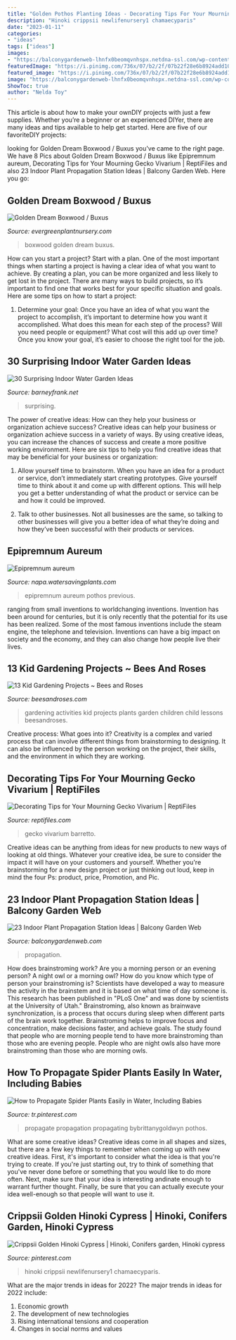 ```yaml
---
title: "Golden Pothos Planting Ideas - Decorating Tips For Your Mourning Gecko Vivarium"
description: "Hinoki crippsii newlifenursery1 chamaecyparis"
date: "2023-01-11"
categories:
- "ideas"
tags: ["ideas"]
images:
- "https://balconygardenweb-lhnfx0beomqvnhspx.netdna-ssl.com/wp-content/uploads/2020/09/7Indoor-Plant-Propagation-Station-Ideas-367x550.jpg"
featuredImage: "https://i.pinimg.com/736x/07/b2/2f/07b22f28e6b8924add103f2793900f19.jpg"
featured_image: "https://i.pinimg.com/736x/07/b2/2f/07b22f28e6b8924add103f2793900f19.jpg"
image: "https://balconygardenweb-lhnfx0beomqvnhspx.netdna-ssl.com/wp-content/uploads/2020/09/7Indoor-Plant-Propagation-Station-Ideas-367x550.jpg"
ShowToc: true
author: "Nelda Toy"
---
```



This article is about how to make your ownDIY projects with just a few supplies. Whether you’re a beginner or an experienced DIYer, there are many ideas and tips available to help get started. Here are five of our favoriteDIY projects: 

	

		
looking for Golden Dream Boxwood / Buxus you've came to the right page. We have 8 Pics about Golden Dream Boxwood / Buxus like Epipremnum aureum, Decorating Tips for Your Mourning Gecko Vivarium | ReptiFiles and also 23 Indoor Plant Propagation Station Ideas | Balcony Garden Web. Here you go:
		
    
## Golden Dream Boxwood / Buxus

<img loading=lazy src="https://www.evergreenplantnursery.com/v/vspfiles/photos/boxgdr1-6.jpg" onerror="this.onerror=null;this.src='https://tse4.mm.bing.net/th?id=OIP.hhyRgf4vqSSHSngglQ_RywHaGP&amp;pid=15.1';" alt="Golden Dream Boxwood / Buxus">

_Source: evergreenplantnursery.com_

>boxwood golden dream buxus. 

	

How can you start a project?
Start with a plan. One of the most important things when starting a project is having a clear idea of what you want to achieve. By creating a plan, you can be more organized and less likely to get lost in the project. There are many ways to build projects, so it’s important to find one that works best for your specific situation and goals. Here are some tips on how to start a project: 
1. Determine your goal: Once you have an idea of what you want the project to accomplish, it’s important to determine how you want it accomplished. What does this mean for each step of the process? Will you need people or equipment? What cost will this add up over time? Once you know your goal, it’s easier to choose the right tool for the job.


    
## 30 Surprising Indoor Water Garden Ideas

<img loading=lazy src="http://www.barneyfrank.net/wp-content/uploads/2016/04/Surprising-Indoor-Water-Garden-Ideas-12-1.jpg" onerror="this.onerror=null;this.src='https://tse1.mm.bing.net/th?id=OIP.9w4abFwQsWb-iAVFeRRTcAHaNG&amp;pid=15.1';" alt="30 Surprising Indoor Water Garden Ideas">

_Source: barneyfrank.net_

>surprising. 

	

The power of creative ideas: How can they help your business or organization achieve success?
Creative ideas can help your business or organization achieve success in a variety of ways. By using creative ideas, you can increase the chances of success and create a more positive working environment. Here are six tips to help you find creative ideas that may be beneficial for your business or organization:
1. Allow yourself time to brainstorm. When you have an idea for a product or service, don’t immediately start creating prototypes. Give yourself time to think about it and come up with different options. This will help you get a better understanding of what the product or service can be and how it could be improved.

2. Talk to other businesses. Not all businesses are the same, so talking to other businesses will give you a better idea of what they’re doing and how they’ve been successful with their products or services.

    
## Epipremnum Aureum

<img loading=lazy src="https://napa.watersavingplants.com/PlantMaster/Photos/4714a.jpg" onerror="this.onerror=null;this.src='https://tse3.mm.bing.net/th?id=OIP.WU2mtCv38BEwuDodaRR9eQHaK4&amp;pid=15.1';" alt="Epipremnum aureum">

_Source: napa.watersavingplants.com_

>epipremnum aureum pothos previous. 

	

ranging from small inventions to worldchanging inventions.
Invention has been around for centuries, but it is only recently that the potential for its use has been realized. Some of the most famous inventions include the steam engine, the telephone and television. Inventions can have a big impact on society and the economy, and they can also change how people live their lives.

    
## 13 Kid Gardening Projects ~ Bees And Roses

<img loading=lazy src="http://beesandroses.com/wp-content/uploads/2017/01/21-Kid-Gardening-Projects3.jpg" onerror="this.onerror=null;this.src='https://tse1.mm.bing.net/th?id=OIP.q3PU_ZJFHmNQhK73gKlzFQHaLG&amp;pid=15.1';" alt="13 Kid Gardening Projects ~ Bees and Roses">

_Source: beesandroses.com_

>gardening activities kid projects plants garden children child lessons beesandroses. 

	

Creative process: What goes into it?
Creativity is a complex and varied process that can involve different things from brainstorming to designing. It can also be influenced by the person working on the project, their skills, and the environment in which they are working.

    
## Decorating Tips For Your Mourning Gecko Vivarium | ReptiFiles

<img loading=lazy src="https://i0.wp.com/www.reptifiles.com/wp-content/uploads/2018/09/nathan-barretto.jpg?ssl=1" onerror="this.onerror=null;this.src='https://tse2.mm.bing.net/th?id=OIP.fZwG0G7NU8FOFcgaa91u7wHaJ4&amp;pid=15.1';" alt="Decorating Tips for Your Mourning Gecko Vivarium | ReptiFiles">

_Source: reptifiles.com_

>gecko vivarium barretto. 

	

Creative ideas can be anything from ideas for new products to new ways of looking at old things. Whatever your creative idea, be sure to consider the impact it will have on your customers and yourself. Whether you're brainstorming for a new design project or just thinking out loud, keep in mind the four Ps: product, price, Promotion, and Pic.

    
## 23 Indoor Plant Propagation Station Ideas | Balcony Garden Web

<img loading=lazy src="https://balconygardenweb-lhnfx0beomqvnhspx.netdna-ssl.com/wp-content/uploads/2020/09/7Indoor-Plant-Propagation-Station-Ideas-367x550.jpg" onerror="this.onerror=null;this.src='https://tse3.mm.bing.net/th?id=OIP.cnzk4byFRbNBr7-OVzfCuQAAAA&amp;pid=15.1';" alt="23 Indoor Plant Propagation Station Ideas | Balcony Garden Web">

_Source: balconygardenweb.com_

>propagation. 

	

How does brainstroming work?
Are you a morning person or an evening person? A night owl or a morning owl? How do you know which type of person your brainstroming is? Scientists have developed a way to measure the activity in the brainstem and it is based on what time of day someone is. This research has been published in "PLoS One" and was done by scientists at the University of Utah."
Brainstroming, also known as brainwave synchronization, is a process that occurs during sleep when different parts of the brain work together. Brainstroming helps to improve focus and concentration, make decisions faster, and achieve goals. The study found that people who are morning people tend to have more brainstroming than those who are evening people. People who are night owls also have more brainstroming than those who are morning owls.

    
## How To Propagate Spider Plants Easily In Water, Including Babies

<img loading=lazy src="https://i.pinimg.com/736x/07/b2/2f/07b22f28e6b8924add103f2793900f19.jpg" onerror="this.onerror=null;this.src='https://tse1.mm.bing.net/th?id=OIP.SERiXQemd6J2d6NLxlap8AHaJ4&amp;pid=15.1';" alt="How to Propagate Spider Plants Easily in Water, Including Babies">

_Source: tr.pinterest.com_

>propagate propagation propagating bybrittanygoldwyn pothos. 

	

What are some creative ideas?
Creative ideas come in all shapes and sizes, but there are a few key things to remember when coming up with new creative ideas. First, it's important to consider what the idea is that you're trying to create. If you're just starting out, try to think of something that you've never done before or something that you would like to do more often. Next, make sure that your idea is interesting andinate enough to warrant further thought. Finally, be sure that you can actually execute your idea well-enough so that people will want to use it.

    
## Crippsii Golden Hinoki Cypress | Hinoki, Conifers Garden, Hinoki Cypress

<img loading=lazy src="https://i.pinimg.com/originals/d5/bc/45/d5bc45536d9f57e2ac19eab55e4a5893.jpg" onerror="this.onerror=null;this.src='https://tse4.mm.bing.net/th?id=OIP.24FfaAw9zr2hsDX44FmW-wHaL3&amp;pid=15.1';" alt="Crippsii Golden Hinoki Cypress | Hinoki, Conifers garden, Hinoki cypress">

_Source: pinterest.com_

>hinoki crippsii newlifenursery1 chamaecyparis. 

	

What are the major trends in ideas for 2022?
The major trends in ideas for 2022 include: 
1. Economic growth 
2. The development of new technologies 
3. Rising international tensions and cooperation 
4. Changes in social norms and values 

